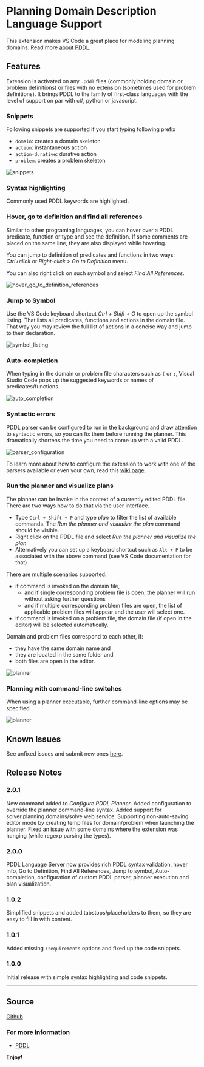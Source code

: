# Planning Domain Description Language Support

This extension makes VS Code a great place for modeling planning domains. Read more [about PDDL][PDDL].

## Features

Extension is activated on any `.pddl` files (commonly holding domain or problem definitions) or files with no extension (sometimes used for problem definitions). It brings PDDL to the family of first-class languages with the level of support on par with c#, python or javascript. 

### Snippets

Following snippets are supported if you start typing following prefix

- `domain`: creates a domain skeleton
- `action`: instantaneous action
- `action-durative`: durative action
- `problem`: creates a problem skeleton

![snippets](https://raw.githubusercontent.com/wiki/jan-dolejsi/vscode-pddl/img/snippets.gif)

### Syntax highlighting

Commonly used PDDL keywords are highlighted.

### Hover, go to definition and find all references

Similar to other programing languages, you can hover over a PDDL predicate, function or type and see the definition. If some comments are placed on the same line, they are also displayed while hovering.

You can jump to definition of predicates and functions in two ways: _Ctrl+click_ or _Right-click > Go to Definition_ menu.

You can also right click on such symbol and select _Find All References_.

![hover_go_to_definition_references](https://raw.githubusercontent.com/wiki/jan-dolejsi/vscode-pddl/img/PDDL_symbol_definition_and_references.gif)

### Jump to Symbol

Use the VS Code keyboard shortcut _Ctrl + Shift + O_ to open up the symbol listing. That lists all predicates, functions and actions in the domain file. That way you may review the full list of actions in a concise way and jump to their declaration. 

![symbol_listing](https://raw.githubusercontent.com/wiki/jan-dolejsi/vscode-pddl/img/PDDL_symbol_listing.gif)

### Auto-completion

When typing in the domain or problem file characters such as `(` or `:`, Visual Studio Code pops up the suggested keywords or names of predicates/functions.

![auto_completion](https://raw.githubusercontent.com/wiki/jan-dolejsi/vscode-pddl/img/PDDL_auto_completion.gif)

### Syntactic errors

PDDL parser can be configured to run in the background and draw attention to syntactic errors, so you can fix them before running the planner. This dramatically shortens the time you need to come up with a valid PDDL.

![parser_configuration](https://raw.githubusercontent.com/wiki/jan-dolejsi/vscode-pddl/img/PDDL_parser_configuration.gif)

To learn more about how to configure the extension to work with one of the parsers available or even your own, read this [wiki page](https://github.com/jan-dolejsi/vscode-pddl/wiki/Configuring-the-PDDL-parser).

### Run the planner and visualize plans

The planner can be invoke in the context of a currently edited PDDL file. There are two ways how to do that via the user interface.

- Type `Ctrl + Shift + P` and type _plan_ to filter the list of available commands. The _Run the planner and visualize the plan_ command should be visible.
- Right click on the PDDL file and select  _Run the planner and visualize the plan_
- Alternatively you can set up a keyboard shortcut such as `Alt + P` to be associated with the above command (see VS Code documentation for that)

There are multiple scenarios supported:

- if command is invoked on the domain file,
    - and if single corresponding problem file is open, the planner will run without asking further questions
    - and if multiple corresponding problem files are open, the list of applicable problem files will appear and the user will select one.
- if command is invoked on a problem file, the domain file (if open in the editor) will be selected automatically.

Domain and problem files correspond to each other, if:

- they have the same domain name and
- they are located in the same folder and
- both files are open in the editor.

![planner](https://raw.githubusercontent.com/wiki/jan-dolejsi/vscode-pddl/img/PDDL_plan.gif)

### Planning with command-line switches

When using a planner executable, further command-line options may be specified.

![planner](https://raw.githubusercontent.com/wiki/jan-dolejsi/vscode-pddl/img/PDDL_plan_optimize.gif)

## Known Issues

See unfixed issues and submit new ones [here][github pddl issues].

## Release Notes

### 2.0.1

New command added to _Configure PDDL Planner_. Added configuration to override the planner command-line syntax.
Added support for solver.planning.domains/solve web service.
Supporting non-auto-saving editor mode by creating temp files for domain/problem when launching the planner.
Fixed an issue with some domains where the extension was hanging (while regexp parsing the types).

### 2.0.0

PDDL Language Server now provides rich PDDL syntax validation, hover info, Go to Definition, Find All References, Jump to symbol, Auto-completion, configuration of custom PDDL parser, planner execution and plan visualization.

### 1.0.2

Simplified snippets and added tabstops/placeholders to them, so they are easy to fill in with content.

### 1.0.1

Added missing `:requirements` options and fixed up the code snippets.

### 1.0.0

Initial release with simple syntax highlighting and code snippets.

-----------------------------------------------------------------------------------------------------------

## Source

[Github](https://github.com/jan-dolejsi/vscode-pddl)

### For more information

- [PDDL][PDDL]

**Enjoy!**

[PDDL]: https://en.wikipedia.org/wiki/Planning_Domain_Definition_Language
[github pddl issues]: https://github.com/jan-dolejsi/vscode-pddl/issues